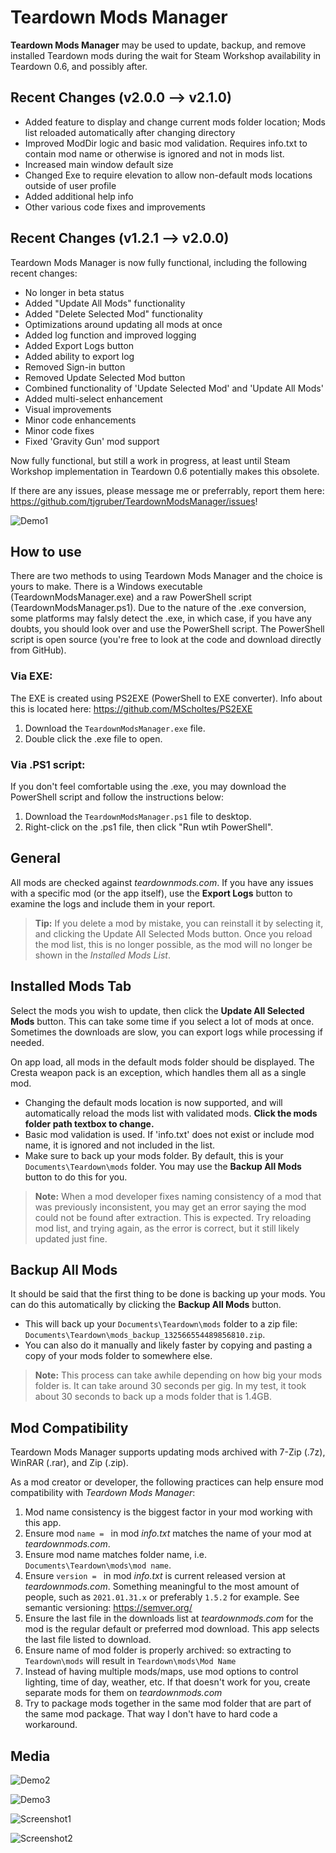 # Teardown Mods Manager
**Teardown Mods Manager** may be used to update, backup, and remove installed Teardown mods during the wait for Steam Workshop availability in Teardown 0.6, and possibly after.

## Recent Changes (v2.0.0 --> v2.1.0)
* Added feature to display and change current mods folder location; Mods list reloaded automatically after changing directory
* Improved ModDir logic and basic mod validation. Requires info.txt to contain mod name or otherwise is ignored and not in mods list.
* Increased main window default size
* Changed Exe to require elevation to allow non-default mods locations outside of user profile
* Added additional help info
* Other various code fixes and improvements

## Recent Changes (v1.2.1 --> v2.0.0)
Teardown Mods Manager is now fully functional, including the following recent changes:
* No longer in beta status
* Added "Update All Mods" functionality
* Added "Delete Selected Mod" functionality
* Optimizations around updating all mods at once
* Added log function and improved logging
* Added Export Logs button
* Added ability to export log
* Removed Sign-in button
* Removed Update Selected Mod button
* Combined functionality of 'Update Selected Mod' and 'Update All Mods'
* Added multi-select enhancement
* Visual improvements
* Minor code enhancements
* Minor code fixes
* Fixed 'Gravity Gun' mod support

Now fully functional, but still a work in progress, at least until Steam Workshop implementation in Teardown 0.6 potentially makes this obsolete.

If there are any issues, please message me or preferrably, report them here: https://github.com/tjgruber/TeardownModsManager/issues!

![Demo1](images/TeardownModsManager_v2.0.0_Demo1.gif)

## How to use
There are two methods to using Teardown Mods Manager and the choice is yours to make. There is a Windows executable (TeardownModsManager.exe) and a raw PowerShell script (TeardownModsManager.ps1). Due to the nature of the .exe conversion, some platforms may falsly detect the .exe, in which case, if you have any doubts, you should look over and use the PowerShell script. The PowerShell script is open source (you're free to look at the code and download directly from GitHub).
### **Via EXE:**
The EXE is created using PS2EXE (PowerShell to EXE converter). Info about this is located here: https://github.com/MScholtes/PS2EXE
  1. Download the `TeardownModsManager.exe` file.
  2. Double click the .exe file to open.
  
### **Via .PS1 script:**
If you don't feel comfortable using the .exe, you may download the PowerShell script and follow the instructions below:
  1. Download the `TeardownModsManager.ps1` file to desktop.
  2. Right-click on the .ps1 file, then click "Run wtih PowerShell".

## General
All mods are checked against *teardownmods.com*. If you have any issues with a specific mod (or the app itself), use the **Export Logs** button to examine the logs and include them in your report.

> **Tip:**
If you delete a mod by mistake, you can reinstall it by selecting it, and clicking the Update All Selected Mods button. Once you reload the mod list, this is no longer possible, as the mod will no longer be shown in the *Installed Mods List*.

## Installed Mods Tab
Select the mods you wish to update, then click the **Update All Selected Mods** button. This can take some time if you select a lot of mods at once. Sometimes the downloads are slow, you can export logs while processing if needed.

On app load, all mods in the default mods folder should be displayed. The Cresta weapon pack is an exception, which handles them all as a single mod.

* Changing the default mods location is now supported, and will automatically reload the mods list with validated mods. **Click the mods folder path textbox to change.**
* Basic mod validation is used. If 'info.txt' does not exist or include mod name, it is ignored and not included in the list.
* Make sure to back up your mods folder. By default, this is your `Documents\Teardown\mods` folder. You may use the **Backup All Mods** button to do this for you.

> **Note:**
When a mod developer fixes naming consistency of a mod that was previously inconsistent, you may get an error saying the mod could not be found after extraction. This is expected. Try reloading mod list, and trying again, as the error is correct, but it still likely updated just fine.

## Backup All Mods
It should be said that the first thing to be done is backing up your mods. You can do this automatically by clicking the **Backup All Mods** button.

* This will back up your `Documents\Teardown\mods` folder to a zip file: `Documents\Teardown\mods_backup_132566554489856810.zip`.
* You can also do it manually and likely faster by copying and pasting a copy of your mods folder to somewhere else.

> **Note:**
This process can take awhile depending on how big your mods folder is. It can take around 30 seconds per gig. In my test, it took about 30 seconds to back up a mods folder that is 1.4GB.

## Mod Compatibility
Teardown Mods Manager supports updating mods archived with 7-Zip (.7z), WinRAR (.rar), and Zip (.zip).

As a mod creator or developer, the following practices can help ensure mod compatibility with *Teardown Mods Manager*:

  1. Mod name consistency is the biggest factor in your mod working with this app.
  2. Ensure mod `name = ` in mod *info.txt* matches the name of your mod at *teardownmods.com*.
  3. Ensure mod name matches folder name, i.e. `Documents\Teardown\mods\mod name`.
  4. Ensure `version = ` in mod *info.txt* is current released version at *teardownmods.com*. Something meaningful to the most amount of people, such as `2021.01.31.x` or preferably `1.5.2` for example. See semantic versioning: https://semver.org/
  5. Ensure the last file in the downloads list at *teardownmods.com* for the mod is the regular default or preferred mod download. This app selects the last file listed to download.
  6. Ensure name of mod folder is properly archived: so extracting to `Teardown\mods` will result in `Teardown\mods\Mod Name`
  7. Instead of having multiple mods/maps, use mod options to control lighting, time of day, weather, etc. If that doesn't work for you, create separate mods for them on *teardownmods.com*
  8. Try to package mods together in the same mod folder that are part of the same mod package. That way I don't have to hard code a workaround.

## Media

![Demo2](images/TeardownModsManager_v2.0.0_Demo2.gif)

![Demo3](images/TeardownModsManager_v2.0.0_Demo3.gif)

![Screenshot1](images/Screenshot_1.png)

![Screenshot2](images/Screenshot_2.png)
